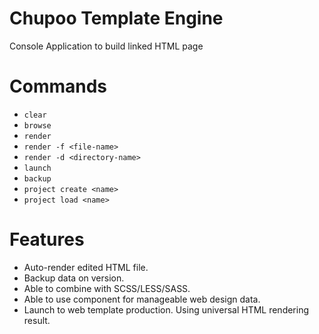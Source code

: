 # Chupoo Template Engine
Console Application to build linked HTML page

# Commands
- `clear`
- `browse`
- `render`
- `render -f <file-name>`
- `render -d <directory-name>`
- `launch`
- `backup`
- `project create <name>`
- `project load <name>`

# Features
- Auto-render edited HTML file.
- Backup data on version.
- Able to combine with SCSS/LESS/SASS.
- Able to use component for manageable web design data.
- Launch to web template production. Using universal HTML rendering result.
